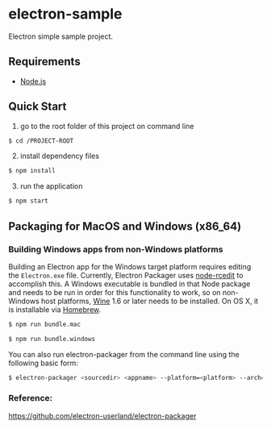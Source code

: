 # electron-sample

Electron simple sample project.


## Requirements

* [Node.js](http://nodejs.org/)


## Quick Start

1) go to the root folder of this project on command line

``` bash
$ cd /PROJECT-ROOT
```

2) install dependency files

``` bash
$ npm install
```

3) run the application

``` bash
$ npm start
```


## Packaging for MacOS and Windows (x86_64)

### Building Windows apps from non-Windows platforms

Building an Electron app for the Windows target platform requires editing the `Electron.exe` file.
Currently, Electron Packager uses [node-rcedit](https://github.com/atom/node-rcedit) to accomplish
this. A Windows executable is bundled in that Node package and needs to be run in order for this
functionality to work, so on non-Windows host platforms, [Wine](https://www.winehq.org/) 1.6 or
later needs to be installed. On OS X, it is installable via [Homebrew](http://brew.sh/).

``` bash
$ npm run bundle.mac
```

``` bash
$ npm run bundle.windows
```

You can also run electron-packager from the command line using the following basic form:

``` bash
$ electron-packager <sourcedir> <appname> --platform=<platform> --arch=<arch> [optional flags...]
```

### Reference:

https://github.com/electron-userland/electron-packager